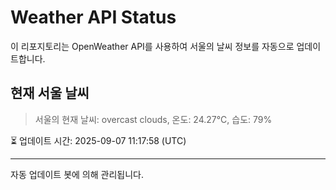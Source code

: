 
# Weather API Status

이 리포지토리는 OpenWeather API를 사용하여 서울의 날씨 정보를 자동으로 업데이트합니다.

## 현재 서울 날씨
> 서울의 현재 날씨: overcast clouds, 온도: 24.27°C, 습도: 79%

⏳ 업데이트 시간: 2025-09-07 11:17:58 (UTC)

---
자동 업데이트 봇에 의해 관리됩니다.
